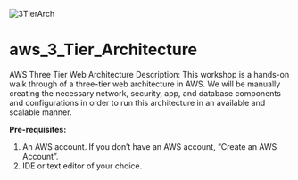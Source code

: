![3TierArch](https://github.com/pandalapadu/aws_3_Tier_Architecture/assets/59242614/11ba72b0-9b29-4b9d-81b6-d9d6d3ce3f9f)
# aws_3_Tier_Architecture
AWS Three Tier Web Architecture
Description:
This workshop is a hands-on walk through of a three-tier web architecture in AWS. We will be manually creating the necessary network, security, app, and database components and configurations in order to run this architecture in an available and scalable manner.

**Pre-requisites:**
1. An AWS account. If you don’t have an AWS account, “Create an AWS Account”.
2. IDE or text editor of your choice.
